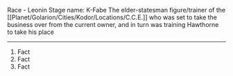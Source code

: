 Race - Leonin
Stage name: K-Fabe 
The elder-statesman figure/trainer of the [[Planet/Golarion/Cities/Kodor/Locations/C.C.E.]] who was set to take the business over from the current owner, and in turn was training Hawthorne to take his place

---
1. Fact
2. Fact
3. Fact